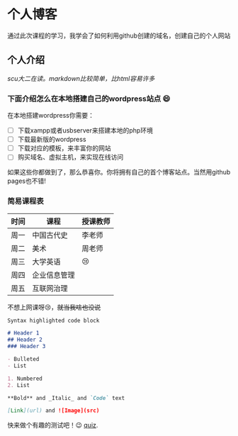 # 个人博客

通过此次课程的学习，我学会了如何利用github创建的域名，创建自己的个人网站






## 个人介绍

_scu大二在读。markdown比较简单，比html容易许多_
### 下面介绍怎么在本地搭建自己的wordpress站点 :smile:
在本地搭建wordpress你需要：
- [ ] 下载xampp或者usbserver来搭建本地的php环境
- [ ] 下载最新版的wordpress
- [ ] 下载对应的模板，来丰富你的网站
- [ ] 购买域名、虚拟主机，来实现在线访问

如果这些你都做到了，那么恭喜你。你将拥有自己的首个博客站点。当然用github pages也不错!

### 简易课程表
时间 | 课程 | 授课教师 |
------------ | ------------- | ------------ |
周一 | 中国古代史 | 李老师 | 英语 |
周二 | 美术 | 周老师 |15 |
周三 | 大学英语 | :cry: |
周四 | 企业信息管理
周五 | 互联网治理

不想上网课呀:cry:，~~就当我啥也没说~~

```markdown
Syntax highlighted code block

# Header 1
## Header 2
### Header 3

- Bulleted
- List

1. Numbered
2. List

**Bold** and _Italic_ and `Code` text

[Link](url) and ![Image](src)
```
快来做个有趣的测试吧！:wink: [quiz](https://guides.github.com/features/mastering-markdown/).

